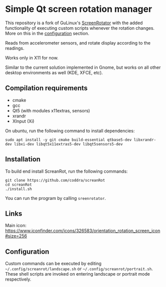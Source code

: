 # Simple Qt screen rotation manager

This repository is a fork of GuLinux's [ScreenRotator](https://github.com/GuLinux/ScreenRotator) 
with the added functionality of executing custom scripts whenever the rotation changes. More on this in the [configuration](#configuration) section.

Reads from accelerometer sensors, and rotate display according to the readings.

Works only in X11 for now.

Similar to the current solution implemented in Gnome, but works on all other desktop environments as well (KDE, XFCE, etc).

## Compilation requirements

 - cmake
 - gcc
 - Qt5 (with modules x11extras, sensors)
 - xrandr
 - XInput (Xi)
 
On ubuntu, run the following command to install dependencies:
```
sudo apt install -y git cmake build-essential qtbase5-dev libxrandr-dev libxi-dev libqt5x11extras5-dev libqt5sensors5-dev 
```

## Installation

To build end install ScreanRot, run the following commands:

```
git clone https://github.com/coddra/screanRot
cd screanRot
./install.sh
```

You can run the program by calling `sreenrotator`.

## Links

Main icon: https://www.iconfinder.com/icons/326583/orientation_rotation_screen_icon#size=256

## Configuration

Custom commands can be executed by editing `~/.config/screanrot/landscape.sh` or `~/.config/screanrot/portrait.sh`. 
These shell scripts are invoked on entering landscape or portrait mode respectively.
